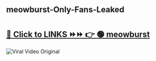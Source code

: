 
 ## meowburst-Only-Fans-Leaked

# <h2><a href="https://clipsfans.com/meowburst&ref=git">🔗 Click to LINKS ⏩⏩ 👉 🟢 meowburst </a></h2>

<a href="https://clipsfans.com/meowburst&ref=git" rel="nofollow" data-target="animated-image.originalLink"><img src="https://i.ibb.co.com/xMMVF88/686577567.gif" alt="Viral Video Original" style="max-width: 100%; display: inline-block;" data-target="animated-image.originalImage"></a>
